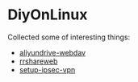 # DiyOnLinux
Collected some of interesting things:
- [aliyundrive-webdav](aliyundrive-webdav/README.md)
- [rrshareweb](rrshare/README.md)
- [setup-ipsec-vpn](https://github.com/hwdsl2/setup-ipsec-vpn)
